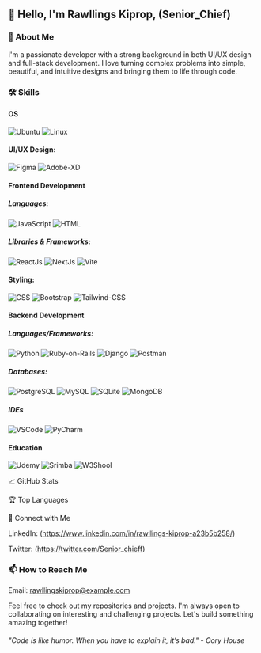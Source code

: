 <!-- ### Hi there, I'm Rawllings Kiprop - aka Senior_Chief 👋

## I'm a self-taught passionate Developer

- 🌱 I’m currently working on ReactJs projects
- 🥅 2024 Goals: Contribute more to Open Source projects

---

### Technologies:

![Svelte](https://img.shields.io/badge/-Svelte-000?&logo=svelte)
![Tauri](https://img.shields.io/badge/-Tauri-000?&logo=tauri)
![Express.js](https://img.shields.io/badge/-Express-000?&logo=express)
![Node.js](https://img.shields.io/badge/-Node-000?&logo=node.js)
![Vue.js](https://img.shields.io/badge/-Vue-000?&logo=vue.js)
![Docker](https://img.shields.io/badge/-Docker-000?&logo=Docker)
![Latex](https://img.shields.io/badge/-LaTeX-000?&logo=latex&logoColor=008080)
![Git](https://img.shields.io/badge/-Git-000?&logo=git&logoColor=F05032)
![Linux](https://img.shields.io/badge/-Linux-000?&logo=Linux&logoColor=FCC624)

### Languages:

![HTML5](https://img.shields.io/badge/-HTML5-000?&logo=html5&logoColor=E34F26)
![CSS](https://img.shields.io/badge/-CSS-000?&logo=css3&logoColor=1572B6)
[![JavaScript](https://img.shields.io/badge/-JavaScript-000?&logo=JavaScript&logoColor=ddc508)](https://github.com/krivahtoo?tab=repositories&q=&type=&language=javascript)
![Rust](https://img.shields.io/badge/-Rust-000?&logo=rust&logoColor=a72145)
![Python](https://img.shields.io/badge/-Python-000?&logo=python)
![C++](https://img.shields.io/badge/-C%2B%2B-000?&logo=c%2B%2B&logoColor=1572B6)

### IDEs and Text editors:

![Neovim](https://img.shields.io/badge/-Neovim-000?&logo=neovim)
![Vim](https://img.shields.io/badge/-Vim-000?&logo=vim&logoColor=47A248)

### Databases:

![MySql](https://img.shields.io/badge/-MySql-000?&logo=MySQL&logoColor=4479A1)
![PostgreSql](https://img.shields.io/badge/-PostgreSql-000?&logo=postgresql&logoColor=336791)
![SQLite](https://img.shields.io/badge/-SQLite-000?&logo=sqlite&logoColor=003B57)
![MongoDB](https://img.shields.io/badge/-MongoDB-000?&logo=mongodb&logoColor=47A248)

### Stay in touch:

[![LinkedIn](https://img.shields.io/badge/-LinkedIn-000?&logo=LinkedIn&logoColor=0077B5)](https://www.linkedin.com/in/krivahtoo)
[![LinkedIn](https://img.shields.io/badge/-Mastodon-000?&logo=Mastodon)](https://mas.to/@krivah) -->


## 👋 Hello, I'm Rawllings Kiprop, (Senior_Chief)

### 🚀 About Me

I'm a passionate developer with a strong background in both UI/UX design and full-stack development.
I love turning complex problems into simple, beautiful, and intuitive designs and bringing them to life through code.

### 🛠 Skills

#### OS

![Ubuntu](https://img.shields.io/badge/Ubuntu-E95420?style=for-the-badge&logo=ubuntu&logoColor=white)
![Linux](https://img.shields.io/badge/Linux-FCC624?style=for-the-badge&logo=linux&logoColor=black)

#### UI/UX Design:
![Figma](https://img.shields.io/badge/Figma-F24E1E?style=for-the-badge&logo=figma&logoColor=white)
![Adobe-XD](https://img.shields.io/badge/Adobe%20XD-470137?style=for-the-badge&logo=Adobe%20XD&logoColor=#FF61F6)

#### Frontend Development

##### Languages:

![JavaScript](https://img.shields.io/badge/JavaScript-323330?style=for-the-badge&logo=javascript&logoColor=F7DF1E)
![HTML](https://img.shields.io/badge/HTML5-E34F26?style=for-the-badge&logo=html5&logoColor=white)

##### Libraries & Frameworks:

![ReactJs](https://img.shields.io/badge/React-20232A?style=for-the-badge&logo=react&logoColor=61DAFB)
![NextJs](https://img.shields.io/badge/next%20js-000000?style=for-the-badge&logo=nextdotjs&logoColor=white)
![Vite](https://img.shields.io/badge/Vite-B73BFE?style=for-the-badge&logo=vite&logoColor=FFD62E)

#### Styling:

![CSS](https://img.shields.io/badge/CSS3-1572B6?style=for-the-badge&logo=css3&logoColor=white)
![Bootstrap](https://img.shields.io/badge/Bootstrap-563D7C?style=for-the-badge&logo=bootstrap&logoColor=white)
![Tailwind-CSS](https://img.shields.io/badge/Tailwind_CSS-38B2AC?style=for-the-badge&logo=tailwind-css&logoColor=white)

#### Backend Development

##### Languages/Frameworks:

![Python](https://img.shields.io/badge/Python-FFD43B?style=for-the-badge&logo=python&logoColor=blue)
![Ruby-on-Rails](https://img.shields.io/badge/Ruby_on_Rails-CC0000?style=for-the-badge&logo=ruby-on-rails&logoColor=white)
![Django](https://img.shields.io/badge/django%20rest-ff1709?style=for-the-badge&logo=django&logoColor=white)
![Postman](https://img.shields.io/badge/Postman-FF6C37?style=for-the-badge&logo=Postman&logoColor=white)

##### Databases:

![PostgreSQL](https://img.shields.io/badge/-PostgreSql-000?&logo=postgresql&logoColor=336791)
![MySQL](https://img.shields.io/badge/MySQL-005C84?style=for-the-badge&logo=mysql&logoColor=white)
![SQLite](https://img.shields.io/badge/Sqlite-003B57?style=for-the-badge&logo=sqlite&logoColor=white)
![MongoDB](https://img.shields.io/badge/MongoDB-4EA94B?style=for-the-badge&logo=mongodb&logoColor=white)

##### IDEs

![VSCode](https://img.shields.io/badge/VSCode-0078D4?style=for-the-badge&logo=visual%20studio%20code&logoColor=white)
![PyCharm](https://img.shields.io/badge/PyCharm-000000.svg?&style=for-the-badge&logo=PyCharm&logoColor=white)

#### Education

![Udemy](https://img.shields.io/badge/Udemy-EC5252?style=for-the-badge&logo=Udemy&logoColor=white)
![Srimba](https://img.shields.io/badge/scrimba-2B283A?style=for-the-badge&logo=scrimba&logoColor=white)
![W3Shool](https://img.shields.io/badge/W3Schools-04AA6D?style=for-the-badge&logo=W3Schools&logoColor=white)

📈 GitHub Stats

🏆 Top Languages

🔗 Connect with Me

LinkedIn: (https://www.linkedin.com/in/rawllings-kiprop-a23b5b258/)

Twitter: (https://twitter.com/Senior_chieff)

### 📫 How to Reach Me

Email: rawllingskiprop@example.com

Feel free to check out my repositories and projects. I'm always open to collaborating on interesting and challenging projects. Let's build something amazing together!

###### "Code is like humor. When you have to explain it, it’s bad." - Cory House

